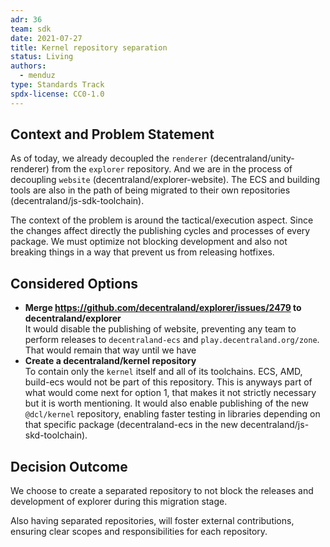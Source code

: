 ```yaml
---
adr: 36
team: sdk
date: 2021-07-27
title: Kernel repository separation
status: Living
authors:
  - menduz
type: Standards Track
spdx-license: CC0-1.0
---
```


## Context and Problem Statement

As of today, we already decoupled the `renderer` (decentraland/unity-renderer) from the `explorer` repository. And we are in the process of decoupling `website` (decentraland/explorer-website). The ECS and building tools are also in the path of being migrated to their own repositories (decentraland/js-sdk-toolchain).

The context of the problem is around the tactical/execution aspect. Since the changes affect directly the publishing cycles and processes of every package. We must optimize not blocking development and also not breaking things in a way that prevent us from releasing hotfixes.

## Considered Options

- **Merge https://github.com/decentraland/explorer/issues/2479 to decentraland/explorer**  
  It would disable the publishing of website, preventing any team to perform releases to `decentraland-ecs` and `play.decentraland.org/zone`.
  That would remain that way until we have
- **Create a decentraland/kernel repository**  
  To contain only the `kernel` itself and all of its toolchains. ECS, AMD, build-ecs would not be part of this repository. This is anyways part of what would come next for option 1, that makes it not strictly necessary but it is worth mentioning.
  It would also enable publishing of the new `@dcl/kernel` repository, enabling faster testing in libraries depending on that specific package (decentraland-ecs in the new decentraland/js-skd-toolchain).

## Decision Outcome

We choose to create a separated repository to not block the releases and development of explorer during this migration stage.

Also having separated repositories, will foster external contributions, ensuring clear scopes and responsibilities for each repository.
